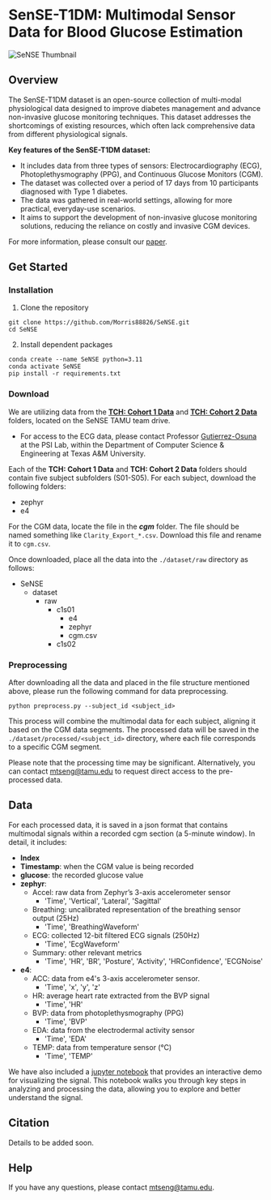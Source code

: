# SenSE-T1DM: Multimodal Sensor Data for Blood Glucose Estimation

![SeNSE Thumbnail](https://github.com/user-attachments/assets/03450364-244d-462e-8907-fb2ae5f7c765)

## Overview

The SenSE-T1DM dataset is an open-source collection of multi-modal physiological data designed to improve diabetes management and advance non-invasive glucose monitoring techniques. This dataset addresses the shortcomings of existing resources, which often lack comprehensive data from different physiological signals.

<b>Key features of the SenSE-T1DM dataset:</b>

* It includes data from three types of sensors: Electrocardiography (ECG), Photoplethysmography (PPG), and Continuous Glucose Monitors (CGM).
* The dataset was collected over a period of 17 days from 10 participants diagnosed with Type 1 diabetes.
* The data was gathered in real-world settings, allowing for more practical, everyday-use scenarios.
* It aims to support the development of non-invasive glucose monitoring solutions, reducing the reliance on costly and invasive CGM devices.

For more information, please consult our [paper]().

## Get Started

### Installation
1. Clone the repository
```
git clone https://github.com/Morris88826/SeNSE.git
cd SeNSE
```
2. Install dependent packages
```
conda create --name SeNSE python=3.11
conda activate SeNSE
pip install -r requirements.txt
```

### Download
We are utilizing data from the **[TCH: Cohort 1 Data](https://drive.google.com/drive/folders/1-GshKVAiVbbSJseSHj5Zwiacmss1G0g4?usp=drive_link)** and **[TCH: Cohort 2 Data](https://drive.google.com/drive/folders/1XS1EqnIQl70-pcNLR-fJs4h3rytZcEBb?usp=drive_link)** folders, located on the SeNSE TAMU team drive.

* For access to the ECG data, please contact Professor [Gutierrez-Osuna](mailto:rgutier@cse.tamu.edu) at the PSI Lab, within the Department of Computer Science & Engineering at Texas A&M University.

Each of the **TCH: Cohort 1 Data** and **TCH: Cohort 2 Data** folders should contain five subject subfolders (S01-S05). For each subject, download the following folders:
* zephyr
* e4

For the CGM data, locate the file in the ***cgm*** folder. The file should be named something like ```Clarity_Export_*.csv```. Download this file and rename it to ```cgm.csv```.

Once downloaded, place all the data into the ```./dataset/raw``` directory as follows:
- SeNSE
  - dataset
    - raw
      - c1s01
        - e4
        - zephyr
        - cgm.csv
      - c1s02

### Preprocessing
After downloading all the data and placed in the file structure mentioned above, please run the following command for data preprocessing.
```
python preprocess.py --subject_id <subject_id>
```
This process will combine the multimodal data for each subject, aligning it based on the CGM data segments. The processed data will be saved in the ```./dataset/processed/<subject_id>``` directory, where each file corresponds to a specific CGM segment. 

Please note that the processing time may be significant. Alternatively, you can contact [mtseng@tamu.edu](mailto:rgutier@cse.tamu.edu) to request direct access to the pre-processed data.

## Data
For each processed data, it is saved in a json format that contains multimodal signals within a recorded cgm section (a 5-minute window). In detail, it includes:
* <b>Index</b>
* <b>Timestamp</b>: when the CGM value is being recorded
* <b>glucose</b>: the recorded glucose value
* <b>zephyr</b>:
    * Accel: raw data from Zephyr’s 3-axis accelerometer sensor
        * 'Time', 'Vertical', 'Lateral', 'Sagittal'
    * Breathing: uncalibrated representation of the breathing sensor output (25Hz)
        * 'Time', 'BreathingWaveform'
    * ECG: collected 12-bit filtered ECG signals (250Hz)
        * 'Time', 'EcgWaveform'
    * Summary: other relevant metrics
        * 'Time', 'HR', 'BR', 'Posture', 'Activity', 'HRConfidence', 'ECGNoise'
* <b>e4</b>: 
    * ACC: data from e4's 3-axis accelerometer sensor.
        * 'Time', 'x', 'y', 'z'
    * HR: average heart rate extracted from the BVP signal
        * 'Time', 'HR'
    * BVP: data from photoplethysmography (PPG)
        * 'Time', 'BVP'
    * EDA: data from the electrodermal activity sensor
        * 'Time', 'EDA'
    * TEMP: data from temperature sensor (°C)
        * 'Time', 'TEMP'

We have also included a [jupyter notebook](./notebooks/visualize.ipynb) that provides an interactive demo for visualizing the signal. This notebook walks you through key steps in analyzing and processing the data, allowing you to explore and better understand the signal.

## Citation
Details to be added soon.


## Help
If you have any questions, please contact [mtseng@tamu.edu](mailto:rgutier@cse.tamu.edu).
